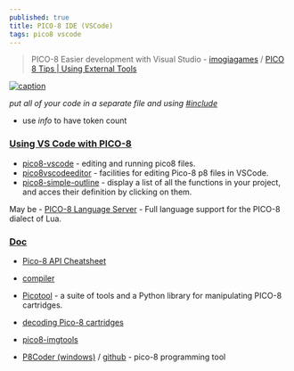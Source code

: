 ```yaml
---
published: true
title: PICO-8 IDE (VSCode)
tags: pico8 vscode
---
```

> PICO-8 Easier development with Visual Studio - [imogiagames](https://imogiagames.itch.io/anila/devlog/367600/pico-8-easier-development-with-visual-studio) / [PICO 8 Tips \| Using External Tools](https://www.youtube.com/watch?v=srPKBhzgZhc)

<link rel="shortcut icon" href="https://static.wikia.nocookie.net/pico-8/images/4/4a/Site-favicon.ico/revision/latest?cb=20210713144653" type="image/x-icon" />

[![caption](https://erika.florist/_astro/pico8.3926c591_Z27Efhn.avif)](https://erika.florist/wiki/computers/vscodepico8/)

_put all of your code in a separate file and using [#include](https://youtu.be/srPKBhzgZhc?feature=shared&t=305)_
- use _info_ to have token count

### [Using VS Code with PICO-8](https://erika.florist/wiki/computers/vscodepico8/) 
- [pico8-vscode](https://github.com/joho/pico8-vscode#pico8-vscode) - editing and running pico8 files.
- [pico8vscodeeditor](https://marketplace.visualstudio.com/items?itemName=Grumpydev.pico8vscodeeditor) - facilities for editing Pico-8 p8 files in VSCode.
- [pico8-simple-outline](https://marketplace.visualstudio.com/items?itemName=unremarkable.pico8-simple-outline) - display a list of all the functions in your project, and acces their definition by clicking on them.
    
May be
    - [PICO-8 Language Server](https://github.com/japhib/pico8-ls#pico-8-language-server) - Full language support for the PICO-8 dialect of Lua.

### [Doc](https://www.lexaloffle.com/dl/docs/pico-8_manual.html)
- [Pico-8 API Cheatsheet](https://iiviigames.github.io/pico8-api/)
    
- [compiler](https://github.com/amirave/pico-compiler)
- [Picotool](https://github.com/dansanderson/picotool) - a suite of tools and a Python library for manipulating PICO-8 cartridges. 
- [decoding Pico-8 cartridges](https://robertovaccari.com/blog/2021_01_03_stegano_pico8/)
- [pico8-imgtools](https://github.com/gamax92/pico8-imgtools)
- [P8Coder (windows)](https://blog.thrill-project.com/p8coder-pico-8-programming-tool/) / [github](https://github.com/movAX13h/P8Coder) - pico-8 programming tool
